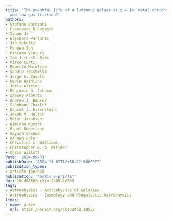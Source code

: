 ```yaml
---
title: 'The eventful life of a luminous galaxy at z = 14: metal enrichment, feedback,
  and low gas fraction?'
authors:
- Stefano Carniani
- Francesco D'Eugenio
- Xihan Ji
- Eleonora Parlanti
- Jan Scholtz
- Fengwu Sun
- Giacomo Venturi
- Tom J.~L.~C. Bakx
- Mirko Curti
- Roberto Maiolino
- Sandro Tacchella
- Jorge A. Zavala
- Kevin Hainline
- Joris Witstok
- Benjamin D. Johnson
- Stacey Alberts
- Andrew J. Bunker
- Stéphane Charlot
- Daniel J. Eisenstein
- Jakob M. Helton
- Peter Jakobsen
- Nimisha Kumari
- Brant Robertson
- Aayush Saxena
- Hannah Übler
- Christina C. Williams
- Christopher N.~A. Willmer
- Chris Willott
date: '2024-09-01'
publishDate: '2024-11-07T18:50:22.086207Z'
publication_types:
- article-journal
publication: '*arXiv e-prints*'
doi: 10.48550/arXiv.2409.20533
tags:
- Astrophysics - Astrophysics of Galaxies
- Astrophysics - Cosmology and Nongalactic Astrophysics
links:
- name: arXiv
  url: https://arxiv.org/abs/2409.20533
---
```

